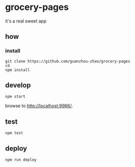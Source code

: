 
# grocery-pages

it's a real sweet app

## how

### install

```
git clone https://github.com/guanzhou-zhao/grocery-pages
cd 
npm install
```

## develop

```
npm start
```

browse to <http://localhost:9966/>.

## test

```
npm test
```

## deploy

```
npm run deploy
```
